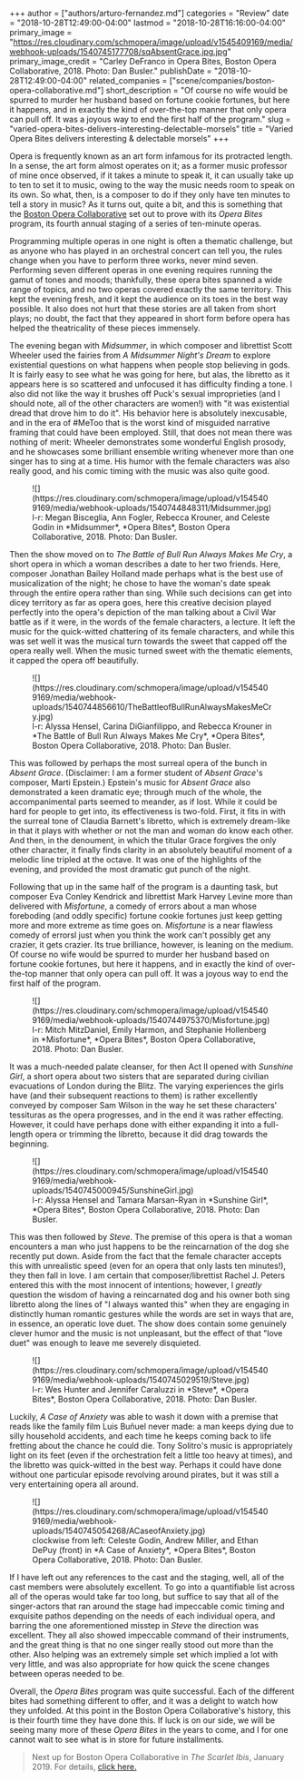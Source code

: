 +++
author = ["authors/arturo-fernandez.md"]
categories = "Review"
date = "2018-10-28T12:49:00-04:00"
lastmod = "2018-10-28T16:16:00-04:00"
primary_image = "https://res.cloudinary.com/schmopera/image/upload/v1545409169/media/webhook-uploads/1540745177708/sqAbsentGrace.jpg.jpg"
primary_image_credit = "Carley DeFranco in Opera Bites, Boston Opera Collaborative, 2018. Photo: Dan Busler."
publishDate = "2018-10-28T12:49:00-04:00"
related_companies = ["scene/companies/boston-opera-collaborative.md"]
short_description = "Of course no wife would be spurred to murder her husband based on fortune cookie fortunes, but here it happens, and in exactly the kind of over-the-top manner that only opera can pull off. It was a joyous way to end the first half of the program."
slug = "varied-opera-bites-delivers-interesting-delectable-morsels"
title = "Varied Opera Bites delivers interesting &amp; delectable morsels"
+++

Opera is frequently known as an art form infamous for its protracted length. In a sense, the art form almost operates on it; as a former music professor of mine once observed, if it takes a minute to speak it, it can usually take up to ten to set it to music, owing to the way the music needs room to speak on its own. So what, then, is a composer to do if they only have ten minutes to tell a story in music? As it turns out, quite a bit, and this is something that the [Boston Opera Collaborative](/scene/companies/boston-opera-collaborative/) set out to prove with its *Opera Bites* program, its fourth annual staging of a series of ten-minute operas.

Programming multiple operas in one night is often a thematic challenge, but as anyone who has played in an orchestral concert can tell you, the rules change when you have to perform three works, never mind seven. Performing seven different operas in one evening requires running the gamut of tones and moods; thankfully, these opera bites spanned a wide range of topics, and no two operas covered exactly the same territory. This kept the evening fresh, and it kept the audience on its toes in the best way possible. It also does not hurt that these stories are all taken from short plays; no doubt, the fact that they appeared in short form before opera has helped the theatricality of these pieces immensely.

The evening began with *Midsummer*, in which composer and librettist Scott Wheeler used the fairies from *A Midsummer Night's Dream* to explore existential questions on what happens when people stop believing in gods. It is fairly easy to see what he was going for here, but alas, the libretto as it appears here is so scattered and unfocused it has difficulty finding a tone. I also did not like the way it brushes off Puck's sexual improprieties (and I should note, all of the other characters are women!) with "it was existential dread that drove him to do it". His behavior here is absolutely inexcusable, and in the era of #MeToo that is the worst kind of misguided narrative framing that could have been employed. Still, that does not mean there was nothing of merit: Wheeler demonstrates some wonderful English prosody, and he showcases some brilliant ensemble writing whenever more than one singer has to sing at a time. His humor with the female characters was also really good, and his comic timing with the music was also quite good.

<figure data-type="image">
![](https://res.cloudinary.com/schmopera/image/upload/v1545409169/media/webhook-uploads/1540744848311/Midsummer.jpg)
<figcaption>l-r: Megan Bisceglia, Ann Fogler, Rebecca Krouner, and Celeste Godin in *Midsummer*, *Opera Bites*, Boston Opera Collaborative, 2018. Photo: Dan Busler.</figcaption>
</figure>

Then the show moved on to *The Battle of Bull Run Always Makes Me Cry*, a short opera in which a woman describes a date to her two friends. Here, composer Jonathan Bailey Holland made perhaps what is the best use of musicalization of the night; he chose to have the woman's date speak through the entire opera rather than sing. While such decisions can get into dicey territory as far as opera goes, here this creative decision played perfectly into the opera's depiction of the man talking about a Civil War battle as if it were, in the words of the female characters, a lecture. It left the music for the quick-witted chattering of its female characters, and while this was set well it was the musical turn towards the sweet that capped off the opera really well. When the music turned sweet with the thematic elements, it capped the opera off beautifully.

<figure data-type="image">
![](https://res.cloudinary.com/schmopera/image/upload/v1545409169/media/webhook-uploads/1540744856610/TheBattleofBullRunAlwaysMakesMeCry.jpg)
<figcaption>l-r: Alyssa Hensel, Carina DiGianfilippo, and Rebecca Krouner in *The Battle of Bull Run Always Makes Me Cry*, *Opera Bites*, Boston Opera Collaborative, 2018. Photo: Dan Busler.</figcaption>
</figure>

This was followed by perhaps the most surreal opera of the bunch in *Absent Grace*. (Disclaimer: I am a former student of *Absent Grace*'s composer, Marti Epstein.) Epstein's music for *Absent Grace* also demonstrated a keen dramatic eye; through much of the whole, the accompanimental parts seemed to meander, as if lost. While it could be hard for people to get into, its effectiveness is two-fold. First, it fits in with the surreal tone of Claudia Barnett's libretto, which is extremely dream-like in that it plays with whether or not the man and woman do know each other. And then, in the denoument, in which the titular Grace forgives the only other character, it finally finds clarity in an absolutely beautiful moment of a melodic line tripled at the octave. It was one of the highlights of the evening, and provided the most dramatic gut punch of the night.

Following that up in the same half of the program is a daunting task, but composer Eva Conley Kendrick and librettist Mark Harvey Levine more than delivered with *Misfortune*, a comedy of errors about a man whose foreboding (and oddly specific) fortune cookie fortunes just keep getting more and more extreme as time goes on. *Misfortune* is a near flawless comedy of errorsl just when you think the work can't possibly get any crazier, it gets crazier. Its true brilliance, however, is leaning on the medium. Of course no wife would be spurred to murder her husband based on fortune cookie fortunes, but here it happens, and in exactly the kind of over-the-top manner that only opera can pull off. It was a joyous way to end the first half of the program.

<figure data-type="image">
![](https://res.cloudinary.com/schmopera/image/upload/v1545409169/media/webhook-uploads/1540744975370/Misfortune.jpg)
<figcaption>l-r: Mitch MitzDaniel, Emily Harmon, and Stephanie Hollenberg in *Misfortune*, *Opera Bites*, Boston Opera Collaborative, 2018. Photo: Dan Busler.</figcaption>
</figure>

It was a much-needed palate cleanser, for then Act II opened with *Sunshine Girl*, a short opera about two sisters that are separated during civilian evacuations of London during the Blitz. The varying experiences the girls have (and their subsequent reactions to them) is rather excellently conveyed by composer Sam Wilson in the way he set these characters' tessituras as the opera progresses, and in the end it was rather effecting. However, it could have perhaps done with either expanding it into a full-length opera or trimming the libretto, because it did drag towards the beginning.

<figure data-type="image">
![](https://res.cloudinary.com/schmopera/image/upload/v1545409169/media/webhook-uploads/1540745000945/SunshineGirl.jpg)
<figcaption>l-r: Alyssa Hensel and Tamara Marsan-Ryan in *Sunshine Girl*, *Opera Bites*, Boston Opera Collaborative, 2018. Photo: Dan Busler.</figcaption>
</figure>

This was then followed by *Steve*. The premise of this opera is that a woman encounters a man who just happens to be the reincarnation of the dog she recently put down. Aside from the fact that the female character accepts this with unrealistic speed (even for an opera that only lasts ten minutes!), they then fall in love. I am certain that composer/librettist Rachel J. Peters entered this with the most innocent of intentions; however, I *greatly* question the wisdom of having a reincarnated dog and his owner both sing libretto along the lines of "I always wanted this" when they are engaging in distinctly human romantic gestures while the words are set in ways that are, in essence, an operatic love duet. The show does contain some genuinely clever humor and the music is not unpleasant, but the effect of that "love duet" was enough to leave me severely disquieted.

<figure data-type="image">
![](https://res.cloudinary.com/schmopera/image/upload/v1545409169/media/webhook-uploads/1540745029519/Steve.jpg)
<figcaption>l-r: Wes Hunter and Jennifer Caraluzzi in *Steve*, *Opera Bites*, Boston Opera Collaborative, 2018. Photo: Dan Busler.</figcaption>
</figure>

Luckily, *A Case of Anxiety* was able to wash it down with a premise that reads like the family film Luis Buñuel never made: a man keeps dying due to silly household accidents, and each time he keeps coming back to life fretting about the chance he could die. Tony Solitro's music is appropriately light on its feet (even if the orchestration felt a little too heavy at times), and the libretto was quick-witted in the best way. Perhaps it could have done without one particular episode revolving around pirates, but it was still a very entertaining opera all around.

<figure data-type="image">
![](https://res.cloudinary.com/schmopera/image/upload/v1545409169/media/webhook-uploads/1540745054268/ACaseofAnxiety.jpg)
<figcaption>clockwise from left: Celeste Godin, Andrew Miller, and Ethan DePuy (front) in *A Case of Anxiety*, *Opera Bites*, Boston Opera Collaborative, 2018. Photo: Dan Busler.</figcaption>
</figure>

If I have left out any references to the cast and the staging, well, all of the cast members were absolutely excellent. To go into a quantifiable list across all of the operas would take far too long, but suffice to say that all of the singer-actors that ran around the stage had impeccable comic timing and exquisite pathos depending on the needs of each individual opera, and barring the one aforementioned misstep in *Steve* the direction was excellent. They all also showed impeccable command of their instruments, and the great thing is that no one singer really stood out more than the other. Also helping was an extremely simple set which implied a lot with very little, and was also appropriate for how quick the scene changes between operas needed to be.

Overall, the *Opera Bites* program was quite successful. Each of the different bites had something different to offer, and it was a delight to watch how they unfolded. At this point in the Boston Opera Collaborative's history, this is their fourth time they have done this. If luck is on our side, we will be seeing many more of these *Opera Bites* in the years to come, and I for one cannot wait to see what is in store for future installments.

>Next up for Boston Opera Collaborative in *The Scarlet Ibis*, January 2019. For details, [click here.](https://www.bostonoperacollaborative.org/scarlet-ibis-jan-19)
